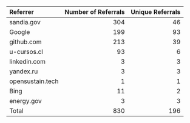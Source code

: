 | Referrer         |   Number of Referrals |   Unique Referrals |
|:-----------------|----------------------:|-------------------:|
| sandia.gov       |                   304 |                 46 |
| Google           |                   199 |                 93 |
| github.com       |                   213 |                 39 |
| u-cursos.cl      |                    93 |                  6 |
| linkedin.com     |                     3 |                  3 |
| yandex.ru        |                     3 |                  3 |
| opensustain.tech |                     1 |                  1 |
| Bing             |                    11 |                  2 |
| energy.gov       |                     3 |                  3 |
| Total            |                   830 |                196 |